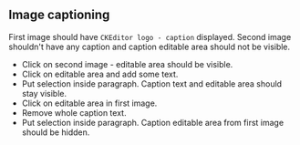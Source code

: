 ## Image captioning

First image should have `CKEditor logo - caption` displayed.
Second image shouldn't have any caption and caption editable area should not be visible.

* Click on second image - editable area should be visible.
* Click on editable area and add some text.
* Put selection inside paragraph. Caption text and editable area should stay visible.
* Click on editable area in first image.
* Remove whole caption text.
* Put selection inside paragraph. Caption editable area from first image should be hidden.
